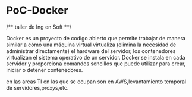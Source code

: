# PoC-Docker
/** taller de Ing en Soft **/

 Docker es un proyecto de codigo abierto que permite trabajar de manera similar a cómo una máquina virtual virtualiza (elimina la necesidad de administrar directamente) el hardware del servidor, los contenedores virtualizan el sistema operativo de un servidor. Docker se instala en cada servidor y proporciona comandos sencillos que puede utilizar para crear, iniciar o detener contenedores.

 en las areas TI en las que se ocupan son en AWS,levantamiento temporal de servidores,proxys,etc.